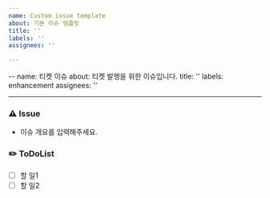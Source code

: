 ```yaml
---
name: Custom issue template
about: 기본 이슈 템플릿
title: ''
labels: ''
assignees: ''

---
```


--
name: 티켓 이슈
about: 티켓 발행을 위한 이슈입니다.
title: ''
labels: enhancement
assignees: ''

---

### ⚠️ Issue
- 이슈 개요를 입력해주세요.

### ✏️ ToDoList
- [ ] 할 일1
- [ ] 할 일2
